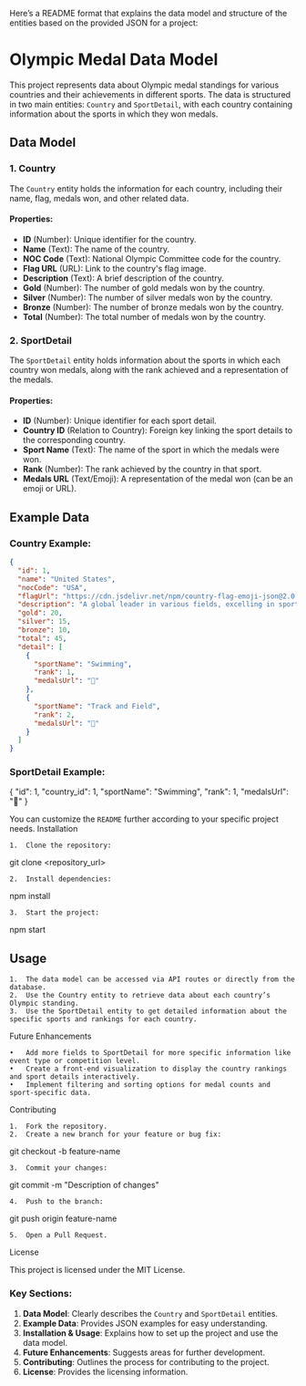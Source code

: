 Here’s a README format that explains the data model and structure of the entities based on the provided JSON for a project:

# Olympic Medal Data Model

This project represents data about Olympic medal standings for various countries and their achievements in different sports. The data is structured in two main entities: `Country` and `SportDetail`, with each country containing information about the sports in which they won medals.

## Data Model

### 1. Country
The `Country` entity holds the information for each country, including their name, flag, medals won, and other related data.

#### Properties:
- **ID** (Number): Unique identifier for the country.
- **Name** (Text): The name of the country.
- **NOC Code** (Text): National Olympic Committee code for the country.
- **Flag URL** (URL): Link to the country's flag image.
- **Description** (Text): A brief description of the country.
- **Gold** (Number): The number of gold medals won by the country.
- **Silver** (Number): The number of silver medals won by the country.
- **Bronze** (Number): The number of bronze medals won by the country.
- **Total** (Number): The total number of medals won by the country.

### 2. SportDetail
The `SportDetail` entity holds information about the sports in which each country won medals, along with the rank achieved and a representation of the medals.

#### Properties:
- **ID** (Number): Unique identifier for each sport detail.
- **Country ID** (Relation to Country): Foreign key linking the sport details to the corresponding country.
- **Sport Name** (Text): The name of the sport in which the medals were won.
- **Rank** (Number): The rank achieved by the country in that sport.
- **Medals URL** (Text/Emoji): A representation of the medal won (can be an emoji or URL).

## Example Data

### Country Example:
```json
{
  "id": 1,
  "name": "United States",
  "nocCode": "USA",
  "flagUrl": "https://cdn.jsdelivr.net/npm/country-flag-emoji-json@2.0.0/dist/images/US.svg",
  "description": "A global leader in various fields, excelling in sports.",
  "gold": 20,
  "silver": 15,
  "bronze": 10,
  "total": 45,
  "detail": [
    {
      "sportName": "Swimming",
      "rank": 1,
      "medalsUrl": "🥇"
    },
    {
      "sportName": "Track and Field",
      "rank": 2,
      "medalsUrl": "🥈"
    }
  ]
}
```
### SportDetail Example:

{
  "id": 1,
  "country_id": 1,
  "sportName": "Swimming",
  "rank": 1,
  "medalsUrl": "🥇"
}


You can customize the `README` further according to your specific project needs.
Installation

	1.	Clone the repository:

git clone <repository_url>


	2.	Install dependencies:

npm install


	3.	Start the project:

npm start







## Usage

	1.	The data model can be accessed via API routes or directly from the database.
	2.	Use the Country entity to retrieve data about each country’s Olympic standing.
	3.	Use the SportDetail entity to get detailed information about the specific sports and rankings for each country.

Future Enhancements

	•	Add more fields to SportDetail for more specific information like event type or competition level.
	•	Create a front-end visualization to display the country rankings and sport details interactively.
	•	Implement filtering and sorting options for medal counts and sport-specific data.

Contributing

	1.	Fork the repository.
	2.	Create a new branch for your feature or bug fix:

git checkout -b feature-name


	3.	Commit your changes:

git commit -m "Description of changes"


	4.	Push to the branch:

git push origin feature-name


	5.	Open a Pull Request.

License

This project is licensed under the MIT License.

### Key Sections:
1. **Data Model**: Clearly describes the `Country` and `SportDetail` entities.
2. **Example Data**: Provides JSON examples for easy understanding.
3. **Installation & Usage**: Explains how to set up the project and use the data model.
4. **Future Enhancements**: Suggests areas for further development.
5. **Contributing**: Outlines the process for contributing to the project.
6. **License**: Provides the licensing information.
